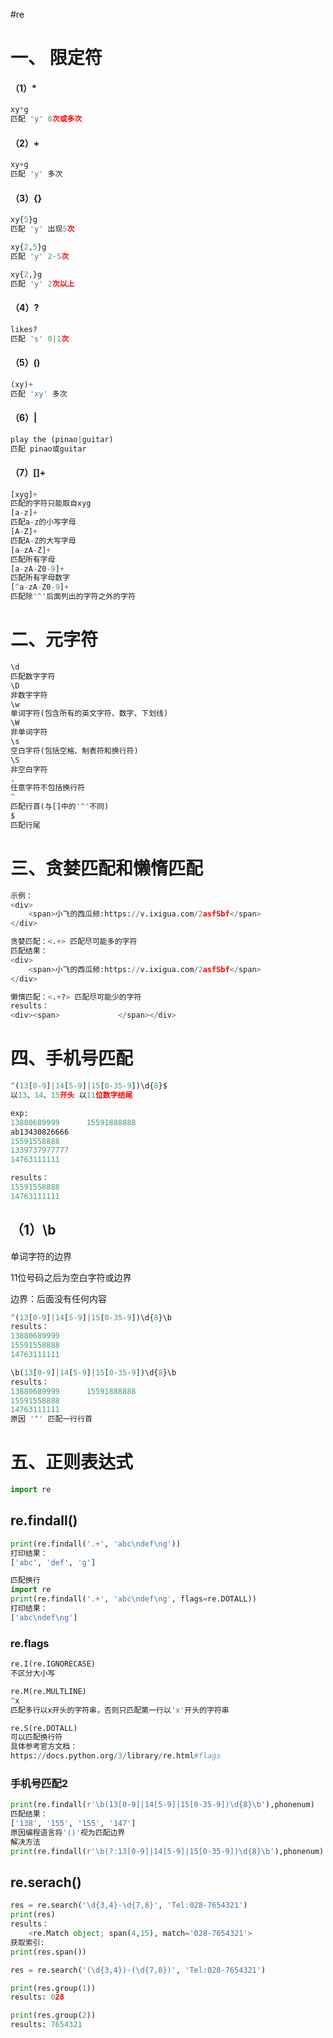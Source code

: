 #re
# 一、 限定符

#### （1）*

```python
xy*g
匹配 'y' 0次或多次
```

#### （2）+

```python
xy+g 
匹配 'y' 多次
```

#### （3）{}

```python
xy{5}g
匹配 'y' 出现5次

xy{2,5}g
匹配 'y' 2-5次

xy{2,}g
匹配 'y' 2次以上
```

#### （4）?

```python
likes?
匹配 's' 0|1次
```

#### （5）()

```python
(xy)+
匹配 'xy' 多次
```

#### （6）|

```python
play the (pinao|guitar)
匹配 pinao或guitar
```

#### （7）[]+

```python
[xyg]+
匹配的字符只能取自xyg
[a-z]+
匹配a-z的小写字母
[A-Z]+
匹配A-Z的大写字母
[a-zA-Z]+
匹配所有字母
[a-zA-Z0-9]+
匹配所有字母数字
[^a-zA-Z0-9]+
匹配除'^'后面列出的字符之外的字符
```

# 二、元字符

```python
\d
匹配数字字符
\D
非数字字符
\w
单词字符(包含所有的英文字符、数字、下划线)
\W
非单词字符
\s
空白字符(包括空格、制表符和换行符)
\S
非空白字符
.
任意字符不包括换行符
^
匹配行首(与[]中的'^'不同)
$
匹配行尾
```

# 三、贪婪匹配和懒惰匹配

```python
示例：
<div>
    <span>小飞的西瓜频:https://v.ixigua.com/2asfSbf</span>
</div>

贪婪匹配：<.+> 匹配尽可能多的字符
匹配结果：
<div>
    <span>小飞的西瓜频:https://v.ixigua.com/2asfSbf</span>
</div>

懒惰匹配：<.+?> 匹配尽可能少的字符
results：
<div><span>             </span></div>

```

# 四、手机号匹配

```python
^(13[0-9]|14[5-9]|15[0-35-9])\d{8}$
以13、14、15开头 以11位数字结尾

exp:
13880689999      15591888888
ab13430826666
15591558888
1339737977777
14763111111

results：
15591558888
14763111111


```

## （1）\b 

单词字符的边界

11位号码之后为空白字符或边界 

边界：后面没有任何内容

```python
^(13[0-9]|14[5-9]|15[0-35-9])\d{8}\b
results：
13880689999
15591558888
14763111111

\b(13[0-9]|14[5-9]|15[0-35-9])\d{8}\b
results：
13880689999      15591888888
15591558888
14763111111
原因 '^' 匹配一行行首
```

# 五、正则表达式

```python
import re
```

## re.findall()

```python
print(re.findall('.+', 'abc\ndef\ng'))
打印结果：
['abc', 'def', 'g']

匹配换行
import re
print(re.findall('.+', 'abc\ndef\ng', flags=re.DOTALL))
打印结果：
['abc\ndef\ng']


```

### re.flags

```python
re.I(re.IGNORECASE)
不区分大小写

re.M(re.MULTLINE)
^x
匹配多行以x开头的字符串，否则只匹配第一行以'x'开头的字符串

re.S(re.DOTALL)
可以匹配换行符
具体参考官方文档：
https://docs.python.org/3/library/re.html#flags
```

### 手机号匹配2

```python
print(re.findall(r'\b(13[0-9]|14[5-9]|15[0-35-9])\d{8}\b'),phonenum)
匹配结果：
['138', '155', '155', '147']
原因编程语言将'()'视为匹配边界
解决方法
print(re.findall(r'\b(?:13[0-9]|14[5-9]|15[0-35-9])\d{8}\b'),phonenum)
```

## re.serach()

```python
res = re.search('\d{3,4}-\d{7,8}', 'Tel:028-7654321')
print(res)
results：
	<re.Match object; span(4,15), match='028-7654321'>
获取索引:
print(res.span())

res = re.search('(\d{3,4})-(\d{7,8})', 'Tel:028-7654321')

print(res.group(1))
results: 028

print(res.group(2))
results: 7654321
    

```



